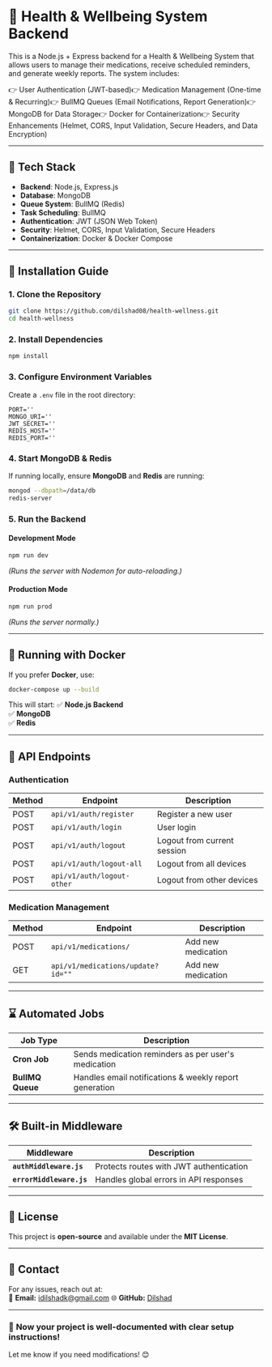 # 🏥 Health & Wellbeing System Backend

This is a Node.js + Express backend for a Health & Wellbeing System that allows users to manage their medications, receive scheduled reminders, and generate weekly reports. The system includes:

👉 User Authentication (JWT-based)👉 Medication Management (One-time & Recurring)👉 BullMQ Queues (Email Notifications, Report Generation)👉 MongoDB for Data Storage👉 Docker for Containerization👉 Security Enhancements (Helmet, CORS, Input Validation, Secure Headers, and Data Encryption)

---

## 🚀 **Tech Stack**

- **Backend**: Node.js, Express.js
- **Database**: MongoDB
- **Queue System**: BullMQ (Redis)
- **Task Scheduling**: BullMQ
- **Authentication**: JWT (JSON Web Token)
- **Security**: Helmet, CORS, Input Validation, Secure Headers
- **Containerization**: Docker & Docker Compose

---

## 👤 **Installation Guide**

### **1. Clone the Repository**

```bash
git clone https://github.com/dilshad08/health-wellness.git
cd health-wellness
```

### **2. Install Dependencies**

```bash
npm install
```

### **3. Configure Environment Variables**

Create a `.env` file in the root directory:

```
PORT=''
MONGO_URI=''
JWT_SECRET=''
REDIS_HOST=''
REDIS_PORT=''
```

### **4. Start MongoDB & Redis**

If running locally, ensure **MongoDB** and **Redis** are running:

```bash
mongod --dbpath=/data/db
redis-server
```

### **5. Run the Backend**

#### **Development Mode**

```bash
npm run dev
```

_(Runs the server with Nodemon for auto-reloading.)_

#### **Production Mode**

```bash
npm run prod
```

_(Runs the server normally.)_

---

## 💪 **Running with Docker**

If you prefer **Docker**, use:

```bash
docker-compose up --build
```

This will start:
✅ **Node.js Backend**  
✅ **MongoDB**  
✅ **Redis**

---

## 🔗 **API Endpoints**

### **Authentication**

| Method | Endpoint                   | Description                 |
| ------ | -------------------------- | --------------------------- |
| POST   | `api/v1/auth/register`     | Register a new user         |
| POST   | `api/v1/auth/login`        | User login                  |
| POST   | `api/v1/auth/logout`       | Logout from current session |
| POST   | `api/v1/auth/logout-all`   | Logout from all devices     |
| POST   | `api/v1/auth/logout-other` | Logout from other devices   |

### **Medication Management**

| Method | Endpoint                          | Description        |
| ------ | --------------------------------- | ------------------ |
| POST   | `api/v1/medications/`             | Add new medication |
| GET    | `api/v1/medications/update?id=""` | Add new medication |

---

## ⌛ **Automated Jobs**

| Job Type         | Description                                            |
| ---------------- | ------------------------------------------------------ |
| **Cron Job**     | Sends medication reminders as per user's medication    |
| **BullMQ Queue** | Handles email notifications & weekly report generation |

---

## 🛠 **Built-in Middleware**

| Middleware               | Description                             |
| ------------------------ | --------------------------------------- |
| **`authMiddleware.js`**  | Protects routes with JWT authentication |
| **`errorMiddleware.js`** | Handles global errors in API responses  |

---

## 📄 **License**

This project is **open-source** and available under the **MIT License**.

---

## 💌 **Contact**

For any issues, reach out at:  
📧 **Email:** idilshadk@gmail.com
🌐 **GitHub:** [Dilshad](https://github.com/dilshad08)

---

### 🚀 **Now your project is well-documented with clear setup instructions!**

Let me know if you need modifications! 😊
